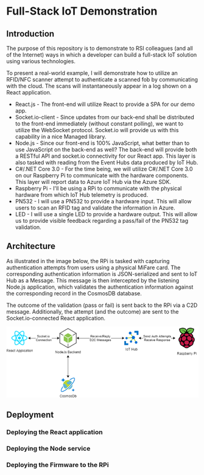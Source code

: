 # Full-Stack IoT Demonstration

## Introduction

The purpose of this repository is to demonstrate to RSI colleagues (and all of the Internet) ways in which a developer can build a full-stack IoT solution using various technologies.

To present a real-world example, I will demonstrate how to utilize an RFID/NFC scanner attempt to authenticate a scanned fob by communicating with the cloud. The scans will instantaneously appear in a log shown on a React application.

- React.js - The front-end will utilize React to provide a SPA for our demo app.
- Socket.io-client - Since updates from our back-end shall be distributed to the front-end immediately (without constant polling), we want to utilize the WebSocket protocol. Socket.io will provide us with this capability in a nice Managed library.
- Node.js - Since our front-end is 100% JavaScript, what better than to use JavaScript on the back-end as well? The back-end will provide both a RESTful API and socket.io connectivity for our React app. This layer is also tasked with reading from the Event Hubs data produced by IoT Hub.
- C#/.NET Core 3.0 - For the time being, we will utilize C#/.NET Core 3.0 on our Raspberry Pi to communicate with the hardware components. This layer will report data to Azure IoT Hub via the Azure SDK.
- Raspberry Pi - I'll be using a RPi to communicate with the physical hardware from which IoT Hub telemetry is produced.
- PN532 - I will use a PN532 to provide a hardware input. This will allow users to scan an RFID tag and validate the information in Azure.
- LED - I will use a single LED to provide a hardware output. This will allow us to provide visible feedback regarding a pass/fail of the PN532 tag validation.

## Architecture

As illustrated in the image below, the RPi is tasked with capturing authentication attempts from users using a physical MiFare card. The corresponding authentication information is JSON-serialized and sent to IoT Hub as a Message. This message is then intercepted by the listening Node.js application, which validates the authentication information against the corresponding record in the CosmosDB database.

The outcome of the validation (pass or fail) is sent back to the RPi via a C2D message. Additionally, the attempt (and the outcome) are sent to the Socket.io-connected React application.

![Architectural Diagram](architecture.png)

## Deployment

### Deploying the React application

### Deploying the Node service

### Deploying the Firmware to the RPi